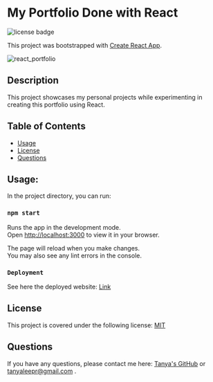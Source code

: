 # My Portfolio Done with React

![license badge](https://img.shields.io/badge/license-MIT-brightgreen)

This project was bootstrapped with [Create React App](https://github.com/facebook/create-react-app).

![react_portfolio](https://user-images.githubusercontent.com/92898110/165363328-69e35f16-c367-4916-9a97-7499bd6d0532.png)


## Description

This project showcases my personal projects while experimenting in creating this portfolio using React.

## Table of Contents

- [Usage](#usage)
- [License](#license)
- [Questions](#questions)
  <a name="installation"></a>

## Usage:

In the project directory, you can run:

### `npm start`

Runs the app in the development mode.\
Open [http://localhost:3000](http://localhost:3000) to view it in your browser.

The page will reload when you make changes.\
You may also see any lint errors in the console.

### `Deployment`

See here the deployed website: [Link](https://tanyaleepr.github.io/reactofolio/)

## License

This project is covered under the following license: [MIT](https://www.mit.edu/~amini/LICENSE.md)

<a name="questions"></a>

## Questions

If you have any questions, please contact me here: [Tanya's GitHub](https://github.com/tanyaleepr) or <tanyaleepr@gmail.com> .
